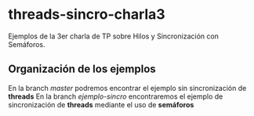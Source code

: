 # threads-sincro-charla3
Ejemplos de la 3er charla de TP sobre Hilos y Sincronización con Semáforos.

## Organización de los ejemplos
En la branch _master_ podremos encontrar el ejemplo sin sincronización de **threads**
En la branch _ejemplo-sincro_ encontraremos el ejemplo de sincronización de **threads** mediante el uso de **semáforos**
